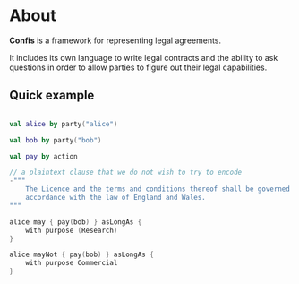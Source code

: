 # About

**Confis** is a framework for representing legal agreements.

It includes its own language to write legal contracts and the ability to ask questions in order to allow parties to figure out their legal capabilities.

## Quick example

```kotlin

val alice by party("alice")

val bob by party("bob")

val pay by action

// a plaintext clause that we do not wish to try to encode
-"""
    The Licence and the terms and conditions thereof shall be governed and construed in
    accordance with the law of England and Wales.
"""

alice may { pay(bob) } asLongAs {
    with purpose (Research)
}

alice mayNot { pay(bob) } asLongAs {
    with purpose Commercial
}
```
